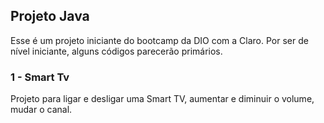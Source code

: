 ## Projeto Java

Esse é um projeto iniciante do bootcamp da DIO com a Claro.
Por ser de nível iniciante, alguns códigos parecerão primários.

### 1 - Smart Tv
Projeto para ligar e desligar uma Smart TV, aumentar e diminuir o volume, mudar o canal.

